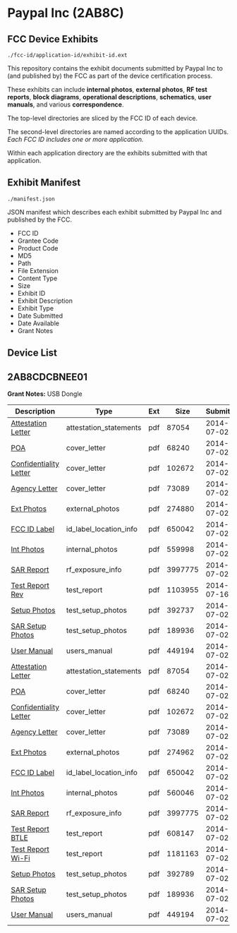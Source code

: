 # Paypal Inc (2AB8C)
## FCC Device Exhibits

```
./fcc-id/application-id/exhibit-id.ext
```

This repository contains the exhibit documents submitted by Paypal Inc to (and published by) the FCC as part of the device certification process.

These exhibits can include **internal photos**, **external photos**, **RF test reports**, **block diagrams**, **operational descriptions**, **schematics**, **user manuals**, and various **correspondence**.

The top-level directories are sliced by the FCC ID of each device.

The second-level directories are named according to the application UUIDs. *Each FCC ID includes one or more application.*

Within each application directory are the exhibits submitted with that application. 

## Exhibit Manifest

```
./manifest.json
```

JSON manifest which describes each exhibit submitted by Paypal Inc and published by the FCC.

- FCC ID
- Grantee Code
- Product Code
- MD5
- Path
- File Extension
- Content Type
- Size
- Exhibit ID
- Exhibit Description
- Exhibit Type
- Date Submitted
- Date Available
- Grant Notes

## Device List
## 2AB8CDCBNEE01
**Grant Notes:** USB Dongle

| Description | Type | Ext | Size | Submitted | Available |
| ----------- | ---- | --- | ---- | --------- | --------- |
| [Attestation Letter](2AB8CDCBNEE01/e65d4bd598eabb3fd7655339f5a6b4a1/2313769.pdf) | attestation_statements | pdf | 87054 | 2014-07-02 | 2014-07-02 |
| [POA](2AB8CDCBNEE01/e65d4bd598eabb3fd7655339f5a6b4a1/2313766.pdf) | cover_letter | pdf | 68240 | 2014-07-02 | 2014-07-02 |
| [Confidentiality Letter](2AB8CDCBNEE01/e65d4bd598eabb3fd7655339f5a6b4a1/2313767.pdf) | cover_letter | pdf | 102672 | 2014-07-02 | 2014-07-02 |
| [Agency Letter](2AB8CDCBNEE01/e65d4bd598eabb3fd7655339f5a6b4a1/2313768.pdf) | cover_letter | pdf | 73089 | 2014-07-02 | 2014-07-02 |
| [Ext Photos](2AB8CDCBNEE01/e65d4bd598eabb3fd7655339f5a6b4a1/2313810.pdf) | external_photos | pdf | 274880 | 2014-07-02 | 2014-12-29 |
| [FCC ID Label](2AB8CDCBNEE01/e65d4bd598eabb3fd7655339f5a6b4a1/2313772.pdf) | id_label_location_info | pdf | 650042 | 2014-07-02 | 2014-07-02 |
| [Int Photos](2AB8CDCBNEE01/e65d4bd598eabb3fd7655339f5a6b4a1/2313812.pdf) | internal_photos | pdf | 559998 | 2014-07-02 | 2014-12-29 |
| [SAR Report](2AB8CDCBNEE01/e65d4bd598eabb3fd7655339f5a6b4a1/2313775.pdf) | rf_exposure_info | pdf | 3997775 | 2014-07-02 | 2014-07-02 |
| [Test Report Rev](2AB8CDCBNEE01/e65d4bd598eabb3fd7655339f5a6b4a1/2327291.pdf) | test_report | pdf | 1103955 | 2014-07-16 | 2014-07-02 |
| [Setup Photos](2AB8CDCBNEE01/e65d4bd598eabb3fd7655339f5a6b4a1/2313817.pdf) | test_setup_photos | pdf | 392737 | 2014-07-02 | 2014-12-29 |
| [SAR Setup Photos](2AB8CDCBNEE01/e65d4bd598eabb3fd7655339f5a6b4a1/2313793.pdf) | test_setup_photos | pdf | 189936 | 2014-07-02 | 2014-12-29 |
| [User Manual](2AB8CDCBNEE01/e65d4bd598eabb3fd7655339f5a6b4a1/2313794.pdf) | users_manual | pdf | 449194 | 2014-07-02 | 2014-12-29 |
| [Attestation Letter](2AB8CDCBNEE01/dfbad5af5417fb760e70b654179e5d9b/2313769.pdf) | attestation_statements | pdf | 87054 | 2014-07-02 | 2014-07-02 |
| [POA](2AB8CDCBNEE01/dfbad5af5417fb760e70b654179e5d9b/2313766.pdf) | cover_letter | pdf | 68240 | 2014-07-02 | 2014-07-02 |
| [Confidentiality Letter](2AB8CDCBNEE01/dfbad5af5417fb760e70b654179e5d9b/2313767.pdf) | cover_letter | pdf | 102672 | 2014-07-02 | 2014-07-02 |
| [Agency Letter](2AB8CDCBNEE01/dfbad5af5417fb760e70b654179e5d9b/2313768.pdf) | cover_letter | pdf | 73089 | 2014-07-02 | 2014-07-02 |
| [Ext Photos](2AB8CDCBNEE01/dfbad5af5417fb760e70b654179e5d9b/2313771.pdf) | external_photos | pdf | 274962 | 2014-07-02 | 2014-12-29 |
| [FCC ID Label](2AB8CDCBNEE01/dfbad5af5417fb760e70b654179e5d9b/2313772.pdf) | id_label_location_info | pdf | 650042 | 2014-07-02 | 2014-07-02 |
| [Int Photos](2AB8CDCBNEE01/dfbad5af5417fb760e70b654179e5d9b/2313773.pdf) | internal_photos | pdf | 560046 | 2014-07-02 | 2014-12-29 |
| [SAR Report](2AB8CDCBNEE01/dfbad5af5417fb760e70b654179e5d9b/2313775.pdf) | rf_exposure_info | pdf | 3997775 | 2014-07-02 | 2014-07-02 |
| [Test Report BTLE](2AB8CDCBNEE01/dfbad5af5417fb760e70b654179e5d9b/2313777.pdf) | test_report | pdf | 608147 | 2014-07-02 | 2014-07-02 |
| [Test Report Wi-Fi](2AB8CDCBNEE01/dfbad5af5417fb760e70b654179e5d9b/2313778.pdf) | test_report | pdf | 1181163 | 2014-07-02 | 2014-07-02 |
| [Setup Photos](2AB8CDCBNEE01/dfbad5af5417fb760e70b654179e5d9b/2313792.pdf) | test_setup_photos | pdf | 392789 | 2014-07-02 | 2014-12-29 |
| [SAR Setup Photos](2AB8CDCBNEE01/dfbad5af5417fb760e70b654179e5d9b/2313793.pdf) | test_setup_photos | pdf | 189936 | 2014-07-02 | 2014-12-29 |
| [User Manual](2AB8CDCBNEE01/dfbad5af5417fb760e70b654179e5d9b/2313794.pdf) | users_manual | pdf | 449194 | 2014-07-02 | 2014-12-29 |
